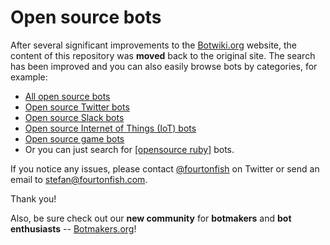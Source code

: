 # Open source bots

After several significant improvements to the [Botwiki.org](https://botwiki.org/) website, the content of this repository was **moved** back to the original site. The search has been improved and you can also easily browse bots by categories, for example:

- [All open source bots](https://botwiki.org/tag/opensource)
- [Open source Twitter bots](https://botwiki.org/tag/opensource+twitterbot)
- [Open source Slack bots](https://botwiki.org/tag/opensource+slackbot)
- [Open source Internet of Things (IoT) bots](https://botwiki.org/tag/opensource+iot)
- [Open source game bots](https://botwiki.org/tag/opensource+game)
- Or you can just search for [[opensource ruby]](https://botwiki.org/search?q=opensource+ruby) bots.

If you notice any issues, please contact [@fourtonfish](https://twitter.com/fourtonfish) on Twitter or send an email to [stefan@fourtonfish.com](mailto:stefan@fourtonfish.com).

Thank you!

Also, be sure check out our **new community** for **botmakers** and **bot enthusiasts** -- [Botmakers.org](https://botmakers.org/)!
